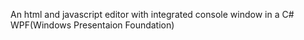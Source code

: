 An html and javascript editor with integrated console window in a C# WPF(Windows Presentaion Foundation)
